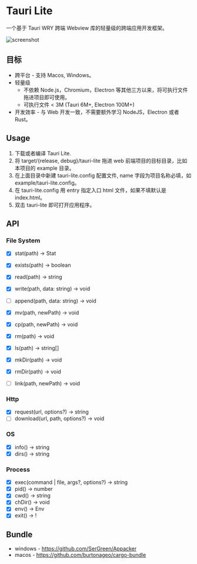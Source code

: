 # Tauri Lite
一个基于 Tauri WRY 跨端 Webview 库的轻量级的跨端应用开发框架。

![screenshot](https://github.com/bramblex/tauri-lite/raw/main/example/screenshot.png)

## 目标
* 跨平台 - 支持 Macos, Windows。
* 轻量级 
	- 不依赖 Node.js，Chromium，Electron 等其他三方以来，将可执行文件拖进项目即可使用。
	- 可执行文件 < 3M (Tauri 6M+, Electron 100M+)
* 开发效率 - 与 Web 开发一致，不需要额外学习 NodeJS，Electron 或者 Rust。

## Usage
1. 下载或者编译 Tauri Lite.
2. 将 target/{release, debug}/tauri-lite 拖进 web 前端项目的目标目录，比如本项目的 example 目录。
3. 在上面目录中新建 tauri-lite.config 配置文件, name 字段为项目名称必填，如 example/tauri-lite.config。
4. 在 tauri-lite.config 用 entry 指定入口 html 文件，如果不填默认是 index.html。
5. 双击 tauri-lite 即可打开应用程序。

## API
### File System
- [x] stat(path) -> Stat
- [x] exists(path) -> boolean

- [x] read(path) -> string
- [x] write(path, data: string) -> void
- [ ] append(path, data: string) -> void

- [x] mv(path, newPath) -> void
- [x] cp(path, newPath) -> void
- [x] rm(path) -> void

- [x] ls(path) -> string[]
- [x] mkDir(path) -> void
- [x] rmDir(path) -> void

- [ ] link(path, newPath) -> void

### Http
- [x] request(url, options?) -> string
- [ ] download(url, path, options?) -> void

### OS
- [x] info() -> string
- [x] dirs() -> string

### Process
- [x] exec(command | file, args?, options?) -> string
- [x] pid() -> number
- [x] cwd() -> string
- [x] chDir() -> void
- [x] env() -> Env
- [x] exit() -> !

## Bundle
* windows - https://github.com/SerGreen/Appacker
* macos - https://github.com/burtonageo/cargo-bundle
